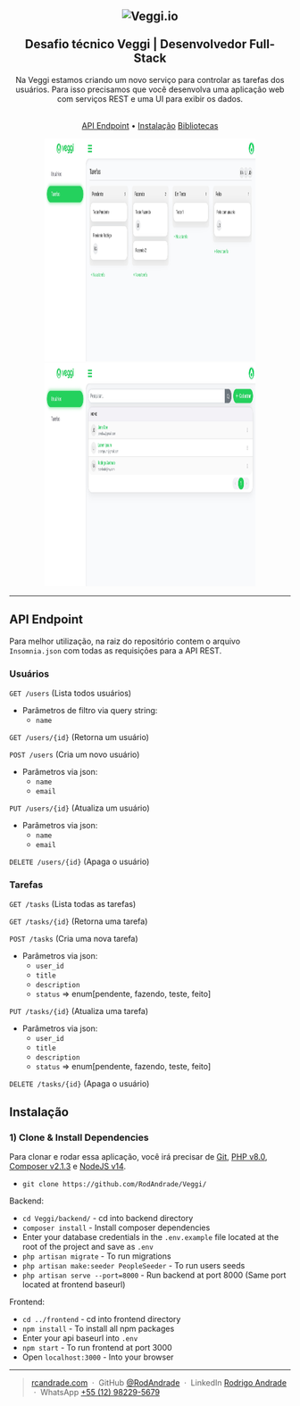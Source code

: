 <h2 align="center">
  <img src="https://veggi.io/media/images/logo-veggi.png" alt="Veggi.io" height="90">
  <br>
  <br>
  Desafio técnico Veggi | Desenvolvedor Full-Stack
</h2>

<p align="center">
    Na Veggi estamos criando um novo serviço para controlar as tarefas dos usuários. Para isso precisamos que você desenvolva uma aplicação web com serviços REST e uma UI para exibir os dados.
</p>

<p align="center">
  <br>
  <a href="#API-Endpoint">API Endpoint</a> •
  <a href="#Instalação">Instalação</a>
  <a href="#Bibliotecas">Bibliotecas</a>
</p>

<p align="center">
  <img width="75%" height="400" src="https://github.com/RodAndrade/Veggi/blob/main/tasks.jpeg?raw=true">
  <br>
  <img width="75%" height="400" src="https://github.com/RodAndrade/Veggi/blob/main/users.jpeg?raw=true">
  <hr>
</p>

## **API Endpoint**
Para melhor utilização, na raiz do repositório contem o arquivo `Insomnia.json` com todas as requisições para a API REST.

### **Usuários**

`GET /users` (Lista todos usuários)
- Parâmetros de filtro via query string:
    - `name` 
  
`GET /users/{id}` (Retorna um usuário)
    
`POST /users` (Cria um novo usuário)
- Parâmetros via json:
    - `name`
    - `email`

`PUT /users/{id}` (Atualiza um usuário)
- Parâmetros via json:
    - `name`
    - `email`

`DELETE /users/{id}` (Apaga o usuário)

### **Tarefas**

`GET /tasks` (Lista todas as tarefas)
  
`GET /tasks/{id}` (Retorna uma tarefa)
    
`POST /tasks` (Cria uma nova tarefa)
- Parâmetros via json:
    - `user_id`
    - `title`
    - `description`
    - `status` => enum[pendente, fazendo, teste, feito]

`PUT /tasks/{id}` (Atualiza uma tarefa)
- Parâmetros via json:
    - `user_id`
    - `title`
    - `description`
    - `status` => enum[pendente, fazendo, teste, feito]

`DELETE /tasks/{id}` (Apaga o usuário)
  
## **Instalação**

### 1) Clone & Install Dependencies

Para clonar e rodar essa aplicação, você irá precisar de [Git](https://git-scm.com), [PHP v8.0](https://www.php.net/downloads.php), [Composer v2.1.3](https://getcomposer.org/download/) e [NodeJS v14](https://nodejs.org/en/download/current/).


- `git clone https://github.com/RodAndrade/Veggi/`

Backend:
- `cd Veggi/backend/` - cd into backend directory
- `composer install` - Install composer dependencies
- Enter your database credentials in the `.env.example` file located at the root of the project and save as `.env` 
- `php artisan migrate` - To run migrations
- `php artisan make:seeder PeopleSeeder` - To run users seeds 
- `php artisan serve --port=8000` - Run backend at port 8000 (Same port located at frontend baseurl)
  
Frontend:
- `cd ../frontend` - cd into frontend directory
- `npm install` - To install all npm packages
- Enter your api baseurl into `.env`
- `npm start` - To run frontend at port 3000
- Open `localhost:3000` - Into your browser


---

> [rcandrade.com](https://rcandrade.com) &nbsp;&middot;&nbsp;
> GitHub [@RodAndrade](https://github.com/RodAndrade) &nbsp;&middot;&nbsp;
> LinkedIn [Rodrigo Andrade](https://www.linkedin.com/in/rodrigo-andrade-27969bb3/) &nbsp;&middot;&nbsp;
> WhatsApp [+55 (12) 98229-5679](https://wa.me/5512982295679)
